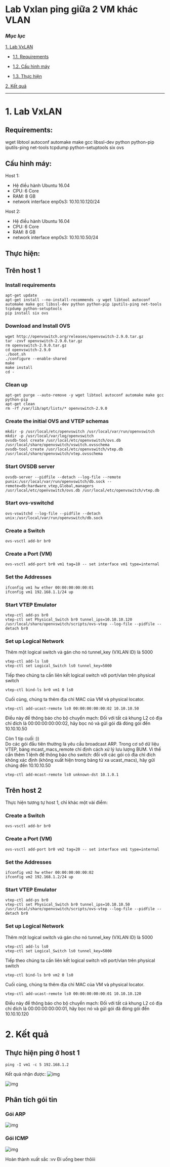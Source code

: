 # Lab Vxlan ping giữa 2 VM khác VLAN

### ***Mục lục***

[1. Lab VxLAN ](#1)

- [1.1.  Requirements](#1.1)

- [1.2.  Cấu hình máy ](#1.2)

- [1.3.  Thực hiện](#1.3)


[2. Kết quả ](#2)

---

<a name = '1'></a>
# 1. Lab VxLAN

<a name = '1.1'></a>
## Requirements:
wget libtool autoconf automake make gcc libssl-dev python python-pip  
iputils-ping net-tools tcpdump python-setuptools six ovs

<a name = '1.2'></a>
## Cấu hình máy:  
Host 1:
  - Hệ điều hành Ubuntu 16.04
  - CPU: 6 Core
  - RAM: 8 GB
  - network interface enp0s3: 10.10.10.120/24

Host 2:
  - Hệ điều hành Ubuntu 16.04
  - CPU: 6 Core
  - RAM: 8 GB
  - network interface enp0s3: 10.10.10.50/24

<a name = '1.3'></a>
## Thực hiện: 
## Trên host 1

### Install requirements
```
apt-get update
apt-get install --no-install-recommends -y wget libtool autoconf automake make gcc libssl-dev python python-pip iputils-ping net-tools tcpdump python-setuptools  
pip install six ovs
```

### Download and Install OVS
```
wget http://openvswitch.org/releases/openvswitch-2.9.0.tar.gz  
tar -zxvf openvswitch-2.9.0.tar.gz  
rm openvswitch-2.9.0.tar.gz  
cd openvswitch-2.9.0  
./boot.sh  
./configure --enable-shared  
make  
make install  
cd - 
```
### Clean up    
```
apt-get purge --auto-remove -y wget libtool autoconf automake make gcc python-pip  
apt-get clean  
rm -rf /var/lib/apt/lists/* openvswitch-2.9.0
```

### Create the initial OVS and VTEP schemas    
```
mkdir -p /usr/local/etc/openvswitch /usr/local/var/run/openvswitch  
mkdir -p /usr/local/var/log/openvswitch  
ovsdb-tool create /usr/local/etc/openvswitch/ovs.db /usr/local/share/openvswitch/vswitch.ovsschema  
ovsdb-tool create /usr/local/etc/openvswitch/vtep.db /usr/local/share/openvswitch/vtep.ovsschema 
```

### Start OVSDB server
```
ovsdb-server --pidfile --detach --log-file --remote punix:/usr/local/var/run/openvswitch/db.sock --remote=db:hardware_vtep,Global,managers /usr/local/etc/openvswitch/ovs.db /usr/local/etc/openvswitch/vtep.db
```

### Start ovs-vswitchd
```
ovs-vswitchd --log-file --pidfile --detach unix:/usr/local/var/run/openvswitch/db.sock
```
### Create a Switch
```
ovs-vsctl add-br br0
```

### Create a Port (VM)
```
ovs-vsctl add-port br0 vm1 tag=10 -- set interface vm1 type=internal
```

### Set the Addresses
```
ifconfig vm1 hw ether 00:00:00:00:00:01  
ifconfig vm1 192.168.1.1/24 up
```

### Start VTEP Emulator
```
vtep-ctl add-ps br0  
vtep-ctl set Physical_Switch br0 tunnel_ips=10.10.10.120  
/usr/local/share/openvswitch/scripts/ovs-vtep --log-file --pidfile --detach br0
```

### Set up Logical Network
Thêm một logical switch và gán cho nó tunnel_key (VXLAN ID) là 5000  
```
vtep-ctl add-ls ls0  
vtep-ctl set Logical_Switch ls0 tunnel_key=5000
```

Tiếp theo chúng ta cần liên kết logical switch với port/vlan trên physical switch
```
vtep-ctl bind-ls br0 vm1 0 ls0
```

Cuối cùng, chúng ta thêm địa chỉ MAC của VM và physical locator.
```
vtep-ctl add-ucast-remote ls0 00:00:00:00:00:02 10.10.10.50  
```
Điều này để thông báo cho bộ chuyển mạch: Đối với tất cả khung L2 có địa chỉ đích là 00:00:00:00:00:02, hãy bọc nó và gửi gói đã đóng gói đến 10.10.10.50

Còn 1 tip cuối :))  
Do các gói đầu tiên thường là yêu cầu broadcast ARP. Trong cơ sở dữ liệu VTEP, bảng mcast_macs_remote chỉ định cách xử lý lưu lượng BUM. Vì thế cần thêm 1 lệnh để thông báo cho switch: đối với các gói có địa chỉ đích không xác định (không xuất hiện trong bảng từ xa ucast_macs), hãy gửi chúng đến 10.10.10.50 
``` 
vtep-ctl add-mcast-remote ls0 unknown-dst 10.1.0.1
```


## Trên host 2
Thực hiện tương tự host 1, chỉ khác một vài điểm:

### Create a Switch
```
ovs-vsctl add-br br0
```

### Create a Port (VM)
```
ovs-vsctl add-port br0 vm2 tag=20 -- set interface vm1 type=internal
```

### Set the Addresses
```
ifconfig vm2 hw ether 00:00:00:00:00:02 
ifconfig vm2 192.168.1.2/24 up
```

### Start VTEP Emulator
```
vtep-ctl add-ps br0  
vtep-ctl set Physical_Switch br0 tunnel_ips=10.10.10.50  
/usr/local/share/openvswitch/scripts/ovs-vtep --log-file --pidfile --detach br0
```

### Set up Logical Network
Thêm một logical switch và gán cho nó tunnel_key (VXLAN ID) là 5000  
```
vtep-ctl add-ls ls0  
vtep-ctl set Logical_Switch ls0 tunnel_key=5000
```

Tiếp theo chúng ta cần liên kết logical switch với port/vlan trên physical switch
```
vtep-ctl bind-ls br0 vm2 0 ls0
```

Cuối cùng, chúng ta thêm địa chỉ MAC của VM và physical locator.
```
vtep-ctl add-ucast-remote ls0 00:00:00:00:00:01 10.10.10.120   
```
Điều này để thông báo cho bộ chuyển mạch: Đối với tất cả khung L2 có địa chỉ đích là 00:00:00:00:00:01, hãy bọc nó và gửi gói đã đóng gói đến 10.10.10.120

<a name = '2'></a>
# 2. Kết quả

## Thực hiện ping ở host 1 
```
ping -I vm1 -c 5 192.168.1.2
```
Kết quả nhận được: 
![img](./images/5.1.png)

![img](./images/5.2.png)

## Phân tích gói tin
### Gói ARP
![img](./images/5.3.png)

### Gói ICMP
![img](./images/5.4.png)

Hoàn thành xuất sắc :vv Đi uống beer thôiii


